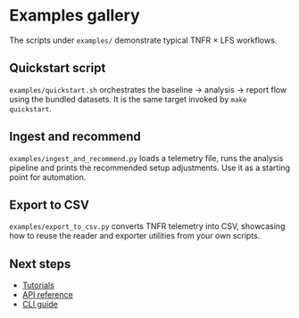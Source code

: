 # Examples gallery

The scripts under `examples/` demonstrate typical TNFR × LFS workflows.

## Quickstart script

`examples/quickstart.sh` orchestrates the baseline → analysis → report flow using
the bundled datasets. It is the same target invoked by `make quickstart`.

## Ingest and recommend

`examples/ingest_and_recommend.py` loads a telemetry file, runs the analysis
pipeline and prints the recommended setup adjustments. Use it as a starting point
for automation.

## Export to CSV

`examples/export_to_csv.py` converts TNFR telemetry into CSV, showcasing how to
reuse the reader and exporter utilities from your own scripts.

## Next steps

* [Tutorials](tutorials.md)
* [API reference](api_reference.md)
* [CLI guide](cli.md)
